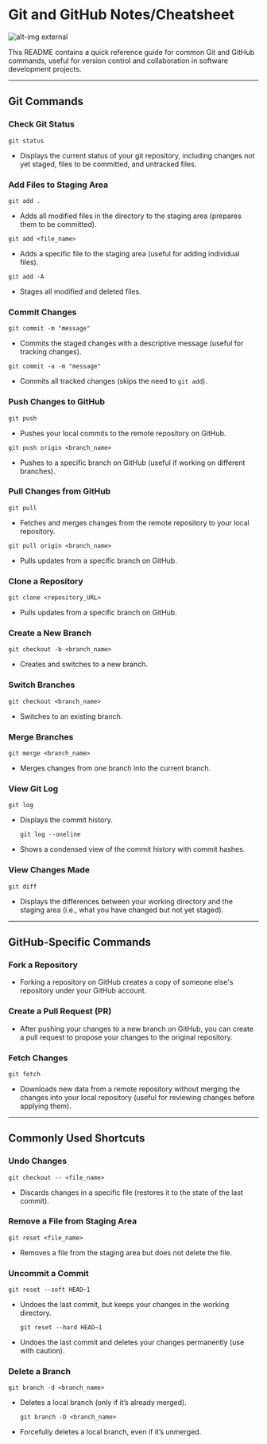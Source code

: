 # Git and GitHub Notes/Cheatsheet

![alt-img external](https://res.cloudinary.com/postman/image/upload/t_user_profile_300/v1742810920/user/dd18b8bdec5f39289d3ba1c8a2747fbb)



This README contains a quick reference guide for common Git and GitHub commands, useful for version control and collaboration in software development projects.

---

## Git Commands

### **Check Git Status**
```
git status
```
- Displays the current status of your git repository, including changes not yet staged, files to be committed, and untracked files.

### **Add Files to Staging Area**
```
git add .
```
- Adds all modified files in the directory to the staging area (prepares them to be committed).
```
git add <file_name>
```

- Adds a specific file to the staging area (useful for adding individual files).
```
git add -A
```

- Stages all modified and deleted files.

### **Commit Changes**
```
git commit -m "message"
```
- Commits the staged changes with a descriptive message (useful for tracking changes).
```
git commit -a -m "message"
```
- Commits all tracked changes (skips the need to `git add`).

### **Push Changes to GitHub**
```
git push
```
- Pushes your local commits to the remote repository on GitHub.
```
git push origin <branch_name>
```
- Pushes to a specific branch on GitHub (useful if working on different branches).

### **Pull Changes from GitHub**
```
git pull
```
- Fetches and merges changes from the remote repository to your local repository.
```
git pull origin <branch_name>
```
- Pulls updates from a specific branch on GitHub.

### **Clone a Repository**
```
git clone <repository_URL>
```
- Pulls updates from a specific branch on GitHub.

### **Create a New Branch**
```
git checkout -b <branch_name>
```
- Creates and switches to a new branch.

### **Switch Branches**
```
git checkout <branch_name>
```
- Switches to an existing branch.

### **Merge Branches**
```
git merge <branch_name>
```
- Merges changes from one branch into the current branch.

### **View Git Log**
```
git log
```
- Displays the commit history.
  ```
  git log --oneline
  ```

- Shows a condensed view of the commit history with commit hashes.

### **View Changes Made**
```
git diff
```
- Displays the differences between your working directory and the staging area (i.e., what you have changed but not yet staged).

---

## GitHub-Specific Commands

### **Fork a Repository**
- Forking a repository on GitHub creates a copy of someone else's repository under your GitHub account.

### **Create a Pull Request (PR)**
- After pushing your changes to a new branch on GitHub, you can create a pull request to propose your changes to the original repository.

### **Fetch Changes**
```
git fetch
```
- Downloads new data from a remote repository without merging the changes into your local repository (useful for reviewing changes before applying them).

---

## Commonly Used Shortcuts

### **Undo Changes**
```
git checkout -- <file_name>
```
- Discards changes in a specific file (restores it to the state of the last commit).

### **Remove a File from Staging Area**
```
git reset <file_name>
```
- Removes a file from the staging area but does not delete the file.

### **Uncommit a Commit**
```
git reset --soft HEAD~1
```
- Undoes the last commit, but keeps your changes in the working directory.
  ```
  git reset --hard HEAD~1
  ```

- Undoes the last commit and deletes your changes permanently (use with caution).

### **Delete a Branch**
```
git branch -d <branch_name>
```
- Deletes a local branch (only if it’s already merged).
  ```
  git branch -D <branch_name>
  ```

- Forcefully deletes a local branch, even if it’s unmerged.

